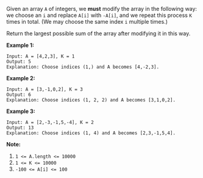 Given an array `A` of integers, we **must** modify the array in the following way: we choose an `i` and replace `A[i]` with `-A[i]`, and we repeat this process `K` times in total.  (We may choose the same index `i` multiple times.)

Return the largest possible sum of the array after modifying it in this way.

**Example 1:**

```
Input: A = [4,2,3], K = 1
Output: 5
Explanation: Choose indices (1,) and A becomes [4,-2,3].
```

**Example 2:**

```
Input: A = [3,-1,0,2], K = 3
Output: 6
Explanation: Choose indices (1, 2, 2) and A becomes [3,1,0,2].
```

**Example 3:**

```
Input: A = [2,-3,-1,5,-4], K = 2
Output: 13
Explanation: Choose indices (1, 4) and A becomes [2,3,-1,5,4].
```

**Note:**

1. `1 <= A.length <= 10000`
2. `1 <= K <= 10000`
3. `-100 <= A[i] <= 100`